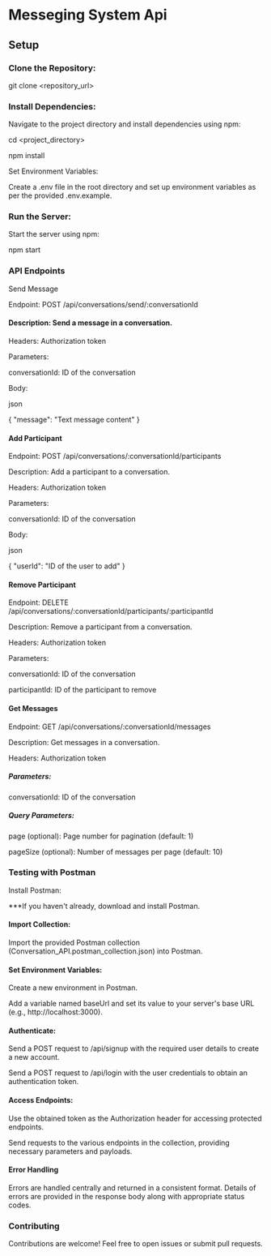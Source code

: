 # Messeging System Api

## Setup
### Clone the Repository:
git clone <repository_url>

### Install Dependencies:
Navigate to the project directory and install dependencies using npm:

cd <project_directory>

npm install

Set Environment Variables:

Create a .env file in the root directory and set up environment variables as per the provided .env.example.

### Run the Server:

Start the server using npm:

npm start


### API Endpoints

Send Message

Endpoint: POST /api/conversations/send/:conversationId

#### Description: Send a message in a conversation.

Headers: Authorization token

Parameters:

conversationId: ID of the conversation

Body:

json


{
  "message": "Text message content"
}

#### Add Participant

Endpoint: POST /api/conversations/:conversationId/participants

Description: Add a participant to a conversation.

Headers: Authorization token

Parameters:

conversationId: ID of the conversation

Body:

json

{
  "userId": "ID of the user to add"
}


#### Remove Participant

Endpoint: DELETE /api/conversations/:conversationId/participants/:participantId

Description: Remove a participant from a conversation.

Headers: Authorization token

Parameters:

conversationId: ID of the conversation

participantId: ID of the participant to remove


#### Get Messages

Endpoint: GET /api/conversations/:conversationId/messages

Description: Get messages in a conversation.

Headers: Authorization token

##### Parameters:

conversationId: ID of the conversation

##### Query Parameters:

page (optional): Page number for pagination (default: 1)

pageSize (optional): Number of messages per page (default: 10)

### Testing with Postman
Install Postman:

***If you haven't already, download and install Postman.
#### Import Collection:
Import the provided Postman collection (Conversation_API.postman_collection.json) into Postman.

#### Set Environment Variables:
Create a new environment in Postman.

Add a variable named baseUrl and set its value to your server's base URL (e.g., http://localhost:3000).

#### Authenticate:
Send a POST request to /api/signup with the required user details to create a new account.

Send a POST request to /api/login with the user credentials to obtain an authentication token.

#### Access Endpoints:
Use the obtained token as the Authorization header for accessing protected endpoints.

Send requests to the various endpoints in the collection, providing necessary parameters and payloads.


#### Error Handling
Errors are handled centrally and returned in a consistent format. Details of errors are provided in the response body along with appropriate status codes.

### Contributing
Contributions are welcome! Feel free to open issues or submit pull requests.







